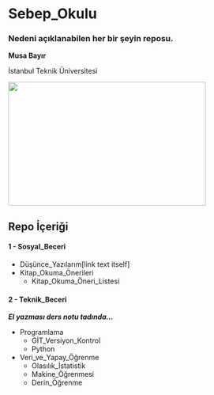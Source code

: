 # Sebep_Okulu
 
### Nedeni açıklanabilen her bir şeyin reposu.

**Musa Bayır**

İstanbul Teknik Üniversitesi

<img src="https://github.com/bayirm15/Sebep_Okulu/blob/main/sebep-okulu-logo.png" width="400" height="250">

## Repo İçeriği

#### 1 - Sosyal_Beceri 
- Düşünce_Yazılarım[link text itself]
- Kitap_Okuma_Önerileri
  - Kitap_Okuma_Öneri_Listesi
#### 2 - Teknik_Beceri
***El yazması ders notu tadında...***
- Programlama
  - GİT_Versiyon_Kontrol
  - Python
- Veri_ve_Yapay_Öğrenme
  - Olasılık_İstatistik
  - Makine_Öğrenmesi
  - Derin_Öğrenme
